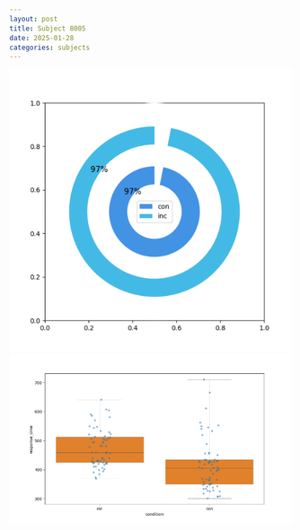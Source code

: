 ```yaml
---
layout: post
title: Subject 8005
date: 2025-01-28
categories: subjects
---
```


![](data/8005/run-32/8005_accuracy_by_condition.png)
![](data/8005/run-32/8005_rt.png)
